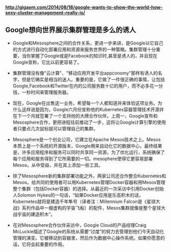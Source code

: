 #### http://gigaom.com/2014/08/18/google-wants-to-show-the-world-how-sexy-cluster-management-really-is/

## Google想向世界展示集群管理是多么的诱人

- Google和Mesosphere之间的合作关系，更进一步来讲，是Google以它自己的方式进行自动化部署应用和资源来服务世界的一种策略。集群管理十分重要，当你掌握了Google或是Facebook的知识时,甚至是诱人的，并且现在Google宣称，它比以前更容易了。

- 集群管理没有像"云计算"、"移动应用开发平台appconomy"那样有诱人的名字，但是它确实是相当的迷人。重要的是，它做了一件很正确的事情，让包括Google,Facebook和Twitter在内的公司服务数十亿的用户，而不必多花一分钱，一秒时间来管理服务器。

- 现在，Google在出售这一业务，希望每一个人都知道并来体验这项业务。为什么这样说是因为，Google六月份宣称他的Kubernetes容器管理技术开源并在下一个月就签署了一个支持他的大牌合作伙伴。上周一，Google宣布和Mesosphere合作，更把进程往前推动了一步，这将让Google计算引擎的使用者只要点几次鼠标就可以管理自己的集群。

- Mesosphere是一个创业公司，它建立在Apache Mesos技术之上。Mesos 本质上是一个系统的开源版本，Google用来自动化它的数据中心，最终结果是，许多应用程序和服务可以同时共享同一资源，为了优化运行，系统确保了每个应用和服务得到了它所需要的一切。mesophere使得它更容易部署Mesos，从中受益，并在其上添加一些工具。

- 除了Mesosphere新的集群部署功能之外，两家公司还合作整合Kubernetes和Mesos，给共同的使用者可以用Kubernetes管理Docker容器和用Mesos管理整个集群（包括Docker容器）的选择。从最近的一次采访中引用Docker创始人Solomon Hykes的一句话，“如果Docker应用是乐高积木的话，Kubernetes就将是建造千年隼号（译者注：Millennium Falcon是《星球大战》系列作品中一艘虚构的宇宙飞船）的配件，Mesos集群就像是整个星球大战宇宙的建造积木”。

- 在对Mesosphere合作伙伴采访中，Google Cloud的产品经理Craig McLuckie描述了Google的系统从需要“过度”的努力去管理到他们今天自动化管理的演变。它被移动到容器里，然后作为数据中心操作系统。如果你愿意的话，它将会起重要的作用。
